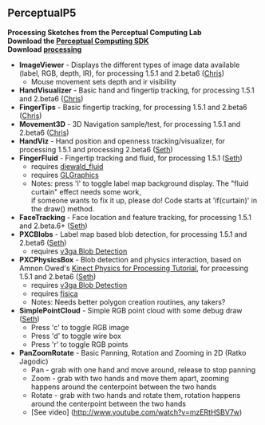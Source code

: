 PerceptualP5 
------------
<b>Processing Sketches from the Perceptual Computing Lab<br>
Download the [Perceptual Computing SDK](http://software.intel.com/en-us/vcsource/tools/perceptual-computing-sdk)<br/>
Download [processing](http://processing.org)</b>

* <b>ImageViewer</b> - Displays the different types of image data available (label, RGB, depth, IR), for processing 1.5.1 and 2.beta6 ([Chris](http://twitter.com/_ChrisRojas_))
  * Mouse movement sets depth and ir visibility
* <b>HandVisualizer</b> - Basic hand and fingertip tracking, for processing 1.5.1 and 2.beta6 ([Chris](http://twitter.com/_ChrisRojas_))
* <b>FingerTips</b> - Basic fingertip tracking, for processing 1.5.1 and 2.beta6 ([Chris](http://twitter.com/_ChrisRojas_))
* <b>Movement3D</b> - 3D Navigation sample/test, for processing 1.5.1 and 2.beta6 ([Chris](http://twitter.com/_ChrisRojas_))
* <b>HandViz</b> - Hand position and openness tracking/visualizer, for processing 1.5.1 and processing 2.beta6 ([Seth](http://twitter.com/djTomServo))
* <b>FingerFluid</b> - Fingertip tracking and fluid, for processing 1.5.1  ([Seth](http://twitter.com/djTomServo))
  * requires [diewald_fluid](http://thomasdiewald.com/blog/?p=95)
  * requires [GLGraphics](http://glgraphics.sourceforge.net/)
  * Notes: press 'l' to toggle label map background display.  The "fluid curtain" effect needs some work,<br/>if someone wants to fix it up, please do!  Code starts at 'if(curtain)' in the draw() method.
* <b>FaceTracking</b> - Face location and feature tracking, for processing 1.5.1 and 2.beta.6+  ([Seth](http://twitter.com/djTomServo))
* <b>PXCBlobs</b> - Label map based blob detection, for processing 1.5.1 and 2.beta6 ([Seth](http://twitter.com/djTomServo))
  * requires [v3ga Blob Detection](http://www.v3ga.net/processing/BlobDetection/)
* <b>PXCPhysicsBox</b> - Blob detection and physics interaction, based on Amnon Owed's [Kinect Physics for Processing Tutorial](http://www.creativeapplications.net/processing/kinect-physics-tutorial-for-processing/), for processing 1.5.1 and 2.beta6 ([Seth](http://twitter.com/djTomServo))
  * requires [v3ga Blob Detection](http://www.v3ga.net/processing/BlobDetection/)
  * requires [fisica](http://www.ricardmarxer.com/fisica/)
  * Notes: Needs better polygon creation routines, any takers?
* <b>SimplePointCloud</b> - Simple RGB point cloud with some debug draw ([Seth](http://twitter.com/djTomServo))
  * Press 'c' to toggle RGB image
  * Press 'd' to toggle wire box
  * Press 'r' to toggle RGB points
* <b>PanZoomRotate</b> - Basic Panning, Rotation and Zooming in 2D (Ratko Jagodic)
  * Pan - grab with one hand and move around, release to stop panning
  * Zoom - grab with two hands and move them apart, zooming happens around the centerpoint between the two hands
  * Rotate - grab with two hands and rotate them, rotation happens around the centerpoint between the two hands
  * [See video] (http://www.youtube.com/watch?v=mzERtHSBV7w)
